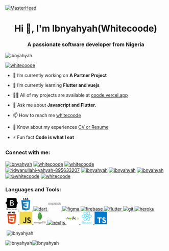 [![MasterHead](https://animated-gif-creator.com/images/01/top-tools-to-improve-work-productivity-teksun_80.gif)](https://coode.vercel.app)
<h1 align="center">Hi 👋, I'm Ibnyahyah(Whitecoode)</h1>
<h3 align="center">A passionate software developer from Nigeria</h3>
<p align="left"><img src="https://komarev.com/ghpvc/?username=ibnyahyah&label=Profile%20views&color=0e75b6&style=flat" alt="ibnyahyah" /> </p>
<p align="left"> <a href="https://twitter.com/whitecoode" target="blank"><img src="https://img.shields.io/twitter/follow/whitecoode?logo=twitter&style=for-the-badge" alt="whitecoode" /></a> </p>

- 🔭 I’m currently working on **A Partner Project**

- 🌱 I’m currently learning **Flutter and vuejs**

- 👨‍💻 All of my projects are available at [coode.vercel.app](https://coode.vercel.app)

- 💬 Ask me about **Javascript and Flutter.**

- 📫 How to reach me [whitecoode](https://twitter.com/whitecoode)

- 📄 Know about my experiences [CV or Resume](https://docs.google.com/document/d/1xxhSJffJCym8ZaGXSBUcnOwgNAnav3ZOhQeH_aRNmpo/edit?usp=sharing)

- ⚡ Fun fact **Code is what I eat**

<h3 align="left">Connect with me:</h3>
<p align="left">
<a href="https://codepen.io/ibnyahyah" target="blank"><img align="center" src="https://raw.githubusercontent.com/rahuldkjain/github-profile-readme-generator/master/src/images/icons/Social/codepen.svg" alt="ibnyahyah" height="30" width="40" /></a>
<a href="https://dev.to/whitecoode" target="blank"><img align="center" src="https://raw.githubusercontent.com/rahuldkjain/github-profile-readme-generator/master/src/images/icons/Social/devto.svg" alt="whitecoode" height="30" width="40" /></a>
<a href="https://twitter.com/whitecoode" target="blank"><img align="center" src="https://raw.githubusercontent.com/rahuldkjain/github-profile-readme-generator/master/src/images/icons/Social/twitter.svg" alt="whitecoode" height="30" width="40" /></a>
<a href="https://linkedin.com/in/ridwanullahi-yahyah-895633207" target="blank"><img align="center" src="https://raw.githubusercontent.com/rahuldkjain/github-profile-readme-generator/master/src/images/icons/Social/linked-in-alt.svg" alt="ridwanullahi-yahyah-895633207" height="30" width="40" /></a>
<a href="https://codesandbox.com/ibnyahyah" target="blank"><img align="center" src="https://raw.githubusercontent.com/rahuldkjain/github-profile-readme-generator/master/src/images/icons/Social/codesandbox.svg" alt="ibnyahyah" height="30" width="40" /></a>
<a href="https://instagram.com/ibnyahyah" target="blank"><img align="center" src="https://raw.githubusercontent.com/rahuldkjain/github-profile-readme-generator/master/src/images/icons/Social/instagram.svg" alt="ibnyahyah" height="30" width="40" /></a>
<a href="https://hashnode.com/ibnyahyah" target="blank"><img align="center" src="https://raw.githubusercontent.com/rahuldkjain/github-profile-readme-generator/master/src/images/icons/Social/hashnode.svg" alt="ibnyahyah" height="30" width="40" /></a>
<a href="https://medium.com/@whitecoode" target="blank"><img align="center" src="https://raw.githubusercontent.com/rahuldkjain/github-profile-readme-generator/master/src/images/icons/Social/medium.svg" alt="@whitecoode" height="30" width="40" /></a>
<a href="https://discord.gg/whitecoode" target="blank"><img align="center" src="https://raw.githubusercontent.com/rahuldkjain/github-profile-readme-generator/master/src/images/icons/Social/discord.svg" alt="whitecoode" height="30" width="40" /></a>
</p>

<h3 align="left">Languages and Tools:</h3>
<p align="left"> <a href="https://getbootstrap.com" target="_blank" rel="noreferrer"> <img src="https://raw.githubusercontent.com/devicons/devicon/master/icons/bootstrap/bootstrap-plain-wordmark.svg" alt="bootstrap" width="40" height="40"/> </a> <a href="https://www.w3schools.com/css/" target="_blank" rel="noreferrer"> <img src="https://raw.githubusercontent.com/devicons/devicon/master/icons/css3/css3-original-wordmark.svg" alt="css3" width="40" height="40"/> </a> <a href="https://dart.dev" target="_blank" rel="noreferrer"> <img src="https://www.vectorlogo.zone/logos/dartlang/dartlang-icon.svg" alt="dart" width="40" height="40"/> </a> <a href="https://expressjs.com" target="_blank" rel="noreferrer"> <img src="https://raw.githubusercontent.com/devicons/devicon/master/icons/express/express-original-wordmark.svg" alt="express" width="40" height="40"/> </a> <a href="https://www.figma.com/" target="_blank" rel="noreferrer"> <img src="https://www.vectorlogo.zone/logos/figma/figma-icon.svg" alt="figma" width="40" height="40"/> </a> <a href="https://firebase.google.com/" target="_blank" rel="noreferrer"> <img src="https://www.vectorlogo.zone/logos/firebase/firebase-icon.svg" alt="firebase" width="40" height="40"/> </a> <a href="https://flutter.dev" target="_blank" rel="noreferrer"> <img src="https://www.vectorlogo.zone/logos/flutterio/flutterio-icon.svg" alt="flutter" width="40" height="40"/> </a> <a href="https://git-scm.com/" target="_blank" rel="noreferrer"> <img src="https://www.vectorlogo.zone/logos/git-scm/git-scm-icon.svg" alt="git" width="40" height="40"/> </a> <a href="https://heroku.com" target="_blank" rel="noreferrer"> <img src="https://www.vectorlogo.zone/logos/heroku/heroku-icon.svg" alt="heroku" width="40" height="40"/> </a> <a href="https://www.w3.org/html/" target="_blank" rel="noreferrer"> <img src="https://raw.githubusercontent.com/devicons/devicon/master/icons/html5/html5-original-wordmark.svg" alt="html5" width="40" height="40"/> </a> <a href="https://developer.mozilla.org/en-US/docs/Web/JavaScript" target="_blank" rel="noreferrer"> <img src="https://raw.githubusercontent.com/devicons/devicon/master/icons/javascript/javascript-original.svg" alt="javascript" width="40" height="40"/> </a> <a href="https://www.mongodb.com/" target="_blank" rel="noreferrer"> <img src="https://raw.githubusercontent.com/devicons/devicon/master/icons/mongodb/mongodb-original-wordmark.svg" alt="mongodb" width="40" height="40"/> </a> <a href="https://nextjs.org/" target="_blank" rel="noreferrer"> <img src="https://cdn.worldvectorlogo.com/logos/nextjs-2.svg" alt="nextjs" width="40" height="40"/> </a> <a href="https://nodejs.org" target="_blank" rel="noreferrer"> <img src="https://raw.githubusercontent.com/devicons/devicon/master/icons/nodejs/nodejs-original-wordmark.svg" alt="nodejs" width="40" height="40"/> </a> <a href="https://reactjs.org/" target="_blank" rel="noreferrer"> <img src="https://raw.githubusercontent.com/devicons/devicon/master/icons/react/react-original-wordmark.svg" alt="react" width="40" height="40"/> </a> <a href="https://reactnative.dev/" target="_blank" rel="noreferrer"> <a href="https://www.typescriptlang.org/" target="_blank" rel="noreferrer"> <img src="https://raw.githubusercontent.com/devicons/devicon/master/icons/typescript/typescript-original.svg" alt="typescript" width="40" height="40"/> </a> </p>

<p>&nbsp;<img align="center" src="https://github-readme-stats.vercel.app/api?username=ibnyahyah&show_icons=true&locale=en" alt="ibnyahyah" /></p>
<p><img align="left" src="https://github-readme-streak-stats.herokuapp.com/?user=ibnyahyah&" alt="ibnyahyah" /></p>

<p><img align="left" src="https://github-readme-stats.vercel.app/api/top-langs?username=ibnyahyah&show_icons=true&locale=en&layout=compact" alt="ibnyahyah" /></p>
